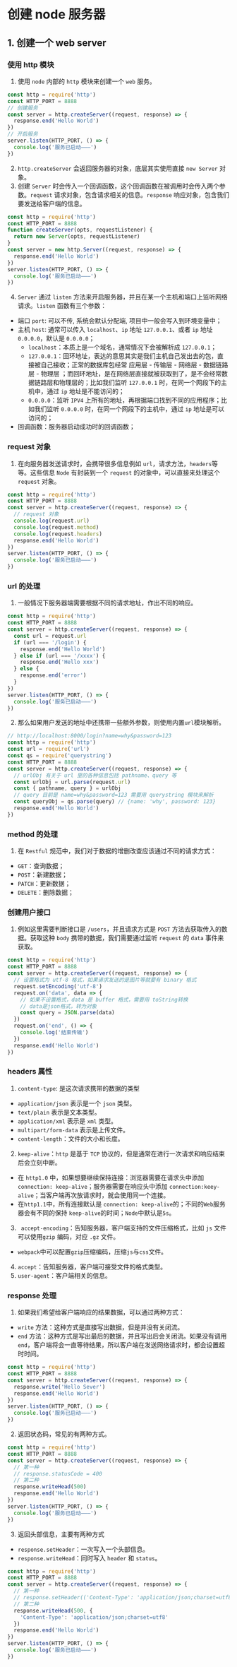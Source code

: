 # 创建 node 服务器

## 1. 创建一个 web server

### 使用 http 模块

1. 使用 `node` 内部的 `http` 模块来创建一个 `web` 服务。

```js
const http = require('http')
const HTTP_PORT = 8888
// 创建服务
const server = http.createServer((request, response) => {
  response.end('Hello World')
})
// 开启服务
server.listen(HTTP_PORT, () => {
  console.log('服务已启动———')
})
```

2. `http.createServer` 会返回服务器的对象，底层其实使用直接 `new Server` 对象。
3. 创建 `Server` 时会传入一个回调函数，这个回调函数在被调用时会传入两个参数。`request` 请求对象，包含请求相关的信息。`response` 响应对象，包含我们要发送给客户端的信息。

```js
const http = require('http')
const HTTP_PORT = 8888
function createServer(opts, requestListener) {
  return new Server(opts, requestListener)
}
const server = new http.Server((request, response) => {
  response.end('Hello World')
})
server.listen(HTTP_PORT, () => {
  console.log('服务已启动———')
})
```

4. `Server` 通过 `listen` 方法来开启服务器，并且在某一个主机和端口上监听网络请求。`listen` 函数有三个参数：

- 端口 `port`: 可以不传, 系统会默认分配端, 项目中一般会写入到环境变量中；
- 主机 `host`: 通常可以传入 `localhost`、`ip` 地址 `127.0.0.1`、或者 `ip` 地址 `0.0.0.0`，默认是 `0.0.0.0`；
  - `localhost`：本质上是一个域名，通常情况下会被解析成 `127.0.0.1`；
  - `127.0.0.1`：回环地址，表达的意思其实是我们主机自己发出去的包，直接被自己接收；正常的数据库包经常 应用层 - 传输层 - 网络层 - 数据链路层 - 物理层 ；而回环地址，是在网络层直接就被获取到了，是不会经常数据链路层和物理层的；比如我们监听 `127.0.0.1` 时，在同一个网段下的主机中，通过 `ip` 地址是不能访问的；
  - `0.0.0.0`：监听 `IPV4` 上所有的地址，再根据端口找到不同的应用程序；比如我们监听 `0.0.0.0` 时，在同一个网段下的主机中，通过 `ip` 地址是可以访问的；
- 回调函数：服务器启动成功时的回调函数；

### request 对象

1. 在向服务器发送请求时，会携带很多信息例如 `url`，请求方法，`headers`等等。这些信息 `Node` 有封装到一个 `request` 的对象中，可以直接来处理这个 `request` 对象。

```js
const http = require('http')
const HTTP_PORT = 8888
const server = http.createServer((request, response) => {
  // request 对象
  console.log(request.url)
  console.log(request.method)
  console.log(request.headers)
  response.end('Hello World')
})
server.listen(HTTP_PORT, () => {
  console.log('服务已启动———')
})
```

### url 的处理

1. 一般情况下服务器端需要根据不同的请求地址，作出不同的响应。

```js
const http = require('http')
const HTTP_PORT = 8888
const server = http.createServer((request, response) => {
  const url = request.url
  if (url === '/login') {
    response.end('Hello World')
  } else if (url === '/xxxx') {
    response.end('Hello xxx')
  } else {
    response.end('error')
  }
})
server.listen(HTTP_PORT, () => {
  console.log('服务已启动———')
})
```

2. 那么如果用户发送的地址中还携带一些额外参数，则使用内置`url`模块解析。

```js
// http://localhost:8000/login?name=why&password=123
const http = require('http')
const url = require('url')
const qs = require('querystring')
const HTTP_PORT = 8888
const server = http.createServer((request, response) => {
  // urlObj 有关于 url 里的各种信息包括 pathname、query 等
  const urlObj = url.parse(request.url)
  const { pathname, query } = urlObj
  // query 目前是 name=why&password=123 需要用 querystring 模块来解析
  const queryObj = qs.parse(query) // {name: 'why', password: 123}
  response.end('Hello World')
})
```

### method 的处理

1. 在 `Restful` 规范中，我们对于数据的增删改查应该通过不同的请求方式：

- `GET`：查询数据；
- `POST`：新建数据；
- `PATCH`：更新数据；
- `DELETE`：删除数据；

### 创建用户接口

1. 例如这里需要判断接口是 `/users`，并且请求方式是 `POST` 方法去获取传入的数据。获取这种 `body` 携带的数据，我们需要通过监听 `request` 的 `data` 事件来获取。

```js
const http = require('http')
const HTTP_PORT = 8888
const server = http.createServer((request, response) => {
  // 设置格式为 utf-8 格式，如果请求发送的是图片等就要有 binary 格式
  request.setEncoding('utf-8')
  request.on('data', data => {
    // 如果不设置格式，data 是 buffer 格式，需要用 toString转换
    // data是json格式，转为对象
    const query = JSON.parse(data)
  })
  request.on('end', () => {
    console.log('结束传输')
  })
  response.end('Hello World')
})
```

### headers 属性

1. `content-type`: 是这次请求携带的数据的类型

- `application/json` 表示是一个 `json` 类型。
- `text/plain` 表示是文本类型。
- `application/xml` 表示是 `xml` 类型。
- `multipart/form-data` 表示是上传文件。
- `content-length`：文件的大小和长度。

2. `keep-alive`：`http` 是基于 `TCP` 协议的，但是通常在进行一次请求和响应结束后会立刻中断。

- 在 `http1.0` 中，如果想要继续保持连接：浏览器需要在请求头中添加 `connection: keep-alive`；服务器需要在响应头中添加 `connection:keey-alive`；当客户端再次放请求时，就会使用同一个连接。
- 在`http1.1`中，所有连接默认是 `connection: keep-alive`的；不同的`Web`服务器会有不同的保持 `keep-alive`的时间；`Node`中默认是`5s`。

3. ` accept-encoding`：告知服务器，客户端支持的文件压缩格式，比如 `js` 文件可以使用`gzip` 编码，对应 `.gz` 文件。

- `webpack`中可以配置`gzip`压缩编码，压缩`js`与`css`文件。

4. `accept`：告知服务器，客户端可接受文件的格式类型。
5. `user-agent`：客户端相关的信息。

### response 处理

1. 如果我们希望给客户端响应的结果数据，可以通过两种方式：

- `write` 方法：这种方式是直接写出数据，但是并没有关闭流。
- `end` 方法：这种方式是写出最后的数据，并且写出后会关闭流。如果没有调用 `end`，客户端将会一直等待结果，所以客户端在发送网络请求时，都会设置超时时间。

```js
const http = require('http')
const HTTP_PORT = 8888
const server = http.createServer((request, response) => {
  response.write('Hello Sever')
  response.end('Hello World')
})
server.listen(HTTP_PORT, () => {
  console.log('服务已启动———')
})
```

2. 返回状态码，常见的有两种方式。

```js
const http = require('http')
const HTTP_PORT = 8888
const server = http.createServer((request, response) => {
  // 第一种
  // response.statusCode = 400
  // 第二种
  response.writeHead(500)
  response.end('Hello World')
})
server.listen(HTTP_PORT, () => {
  console.log('服务已启动———')
})
```

3. 返回头部信息，主要有两种方式

- `response.setHeader`：一次写入一个头部信息。
- `response.writeHead`：同时写入 `header` 和 `status`。

```js
const http = require('http')
const HTTP_PORT = 8888
const server = http.createServer((request, response) => {
  // 第一种
  // response.setHeader(('Content-Type': 'application/json;charset=utf8'))
  // 第二种
  response.writeHead(500, {
    'Content-Type': 'application/json;charset=utf8'
  })
  response.end('Hello World')
})
server.listen(HTTP_PORT, () => {
  console.log('服务已启动———')
})
```
